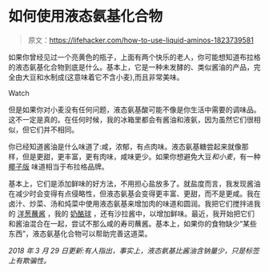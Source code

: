 # 如何使用液态氨基化合物

> 原文：<https://lifehacker.com/how-to-use-liquid-aminos-1823739581>

如果你曾经见过一个亮黄色的瓶子，上面有两个快乐的老人，你可能想知道布拉格的液态氨基化合物到底是什么。基本上，它是一种未发酵的、类似酱油的产品，完全由大豆和水制成(这意味着它不含小麦),而且非常美味。

Watch

但是如果你对小麦没有任何问题，液态氨基酸可能不像是你生活中需要的调味品。这不一定是真的。在任何时候，我的冰箱里都会有酱油和液氨，因为虽然它们很相似，但它们并不相同。

你已经知道酱油是什么味道了:咸，浓郁，有点肉味。液态氨基糖尝起来就像那样，但是更甜，更丰富，更有肉味，咸味更少。如果你想避免大豆*和小麦*，有一种 [椰子版](https://www.amazon.com/Coconut-Secret-Organic-Raw-Aminos/dp/B003XB5LMU?asc_campaign=InlineText&asc_refurl=https://lifehacker.com/how-to-use-liquid-aminos-1823739581&asc_source=&tag=kinjalifehackerlink-20&th=1) 味道相当于布拉格品牌。

基本上，它们是添加鲜味的好方法，不用担心盐放多了。就盐度而言，我发现酱油在减少时会变得有点侵略性，但液态氨基会变得更丰富、更甜，而不是更咸。我在卤汁、炒菜、汤和炖菜中使用液态氨基来增加肉的味道和圆润。我把它们搅拌进我的 [洋葱蘸酱](https://skillet.lifehacker.com/make-a-super-bomb-onion-dip-without-a-mix-1795872077) ，我的 [奶酪球](https://skillet.lifehacker.com/you-should-make-cheeseballs-for-your-holiday-party-1820847699) ，还有沙拉酱中，以增加鲜味。最近，我开始把它们和酱油混合在一起，尝试不那么咸的寿司蘸酱。基本上，如果你的食物缺少“某些东西”，液态氨基化合物可以帮助完善这道菜。

*2018 年 3 月 29 日更新:有人指出，事实上，液态氨基比酱油含钠量少，只是标签上有欺骗性。*